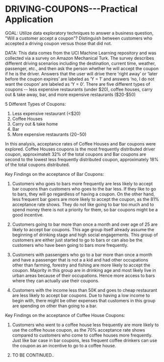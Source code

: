 # DRIVING-COUPONS---Practical Application 

GOAL: Utilize data exploratory techniques to answer a business question, "Will a customer accept a coupon"? Distinguish between customers who accepted a driving coupon versus those that did not.

DATA: This data comes from the UCI Machine Learning repository and was collected via a survey on Amazon Mechanical Turk. The survey describes different driving scenarios including the destination, current time, weather, passenger, etc., and then ask the person whether he will accept the coupon if he is the driver. Answers that the user will drive there ‘right away’ or ‘later before the coupon expires’ are labeled as ‘Y = 1’ and answers ‘no, I do not want the coupon’ are labeled as ‘Y = 0’. There are five different types of coupons -- less expensive restaurants (under $20), coffee houses, carry out & take away, bar, and more expensive restaurants ($20-$50) 

5 Different Types of Coupons:
1. Less expensive restaurant (<$20)
2. Coffee Houses
3. Carry out & take home
4. Bar
5. More expensive restaurants ($20-$50)

In this analysis, acceptance rates of Coffee Houses and Bar coupons were explored. Coffee Houses coupons is the most frequently distributed driver coupon, approximatelt 32% of the total coupons and Bar coupons are second to the lowest less frequently distributed coupon, approximately 18% of the total coupons distributed. 


Key Findings on the acceptance of Bar Coupons:

1. Customers who goes to bars more frequently are less likely to accept bar coupons than customers who goes to the bar less. If they like to go to bars, they will go regardless of having a coupon. On the other hand, less frequent bar goers are more likely to accept the coupon, as the 81% acceptance rate shows. They do not like going to bar too much and to spend money there is not a priority for them, so bar coupons might be a good incentive. 

2. Customers going to bar more than once a month and over age of 25 are likely to accept bar coupons. This age group itself already assume the beginning of drinking stage and high social engagements. This group of customers  are either just started to go to bars or can also be the customers who have been going to bars more frequently. 


3. Customers with passengers who go to a bar more than once a month and have a passenger that is not a a kid and had other occupations other than farming, forestry and fishing are more likely to accept the coupon. Majority in this group are in drinking age and most likely live in urban areas because of their occupations. Hence more access to bars where they can actually use their coupons.

4. Customers with the income less than 50K and goes to cheap restaurant are less likely to accept bar coupons. Due to having a low income to begin with, there might be other expenses that customers in this group are spending on other than going to a bar.


Key Findings on the acceptance of Coffee House Coupons:

1. Customers who went to a coffee house less frequently are more likely to use the coffee house coupon, as the 70% acceptance rate shows compared to customers who come to coffee houses more frequently. Just like bar case in bar coupons, less frequent coffee drinkers can use the coupon as an incentive to go to a coffee house.

2.  TO BE CONTINUED..